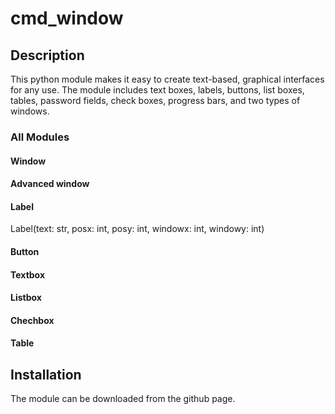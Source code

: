 # cmd_window
## Description

This python module makes it easy to create text-based, graphical interfaces for any use. The module includes text boxes, labels, buttons, list boxes, tables, password fields, check boxes, progress bars, and two types of windows.

### All Modules

#### Window
#### Advanced window
#### Label
Label(text: str, posx: int, posy: int, windowx: int, windowy: int)
#### Button
#### Textbox
#### Listbox
#### Chechbox
#### Table

## Installation

The module can be downloaded from the github page.

